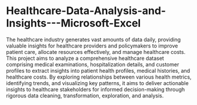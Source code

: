 # Healthcare-Data-Analysis-and-Insights---Microsoft-Excel
The healthcare industry generates vast amounts of data daily, providing valuable insights for healthcare providers and policymakers to improve patient care, allocate resources effectively, and manage healthcare costs. This project aims to analyze a comprehensive healthcare dataset comprising medical examinations, hospitalization details, and customer profiles to extract insights into patient health profiles, medical histories, and healthcare costs. By exploring relationships between various health metrics, identifying trends, and visualizing key patterns, it aims to deliver actionable insights to healthcare stakeholders for informed decision-making through rigorous data cleaning, transformation, exploration, and analysis.
